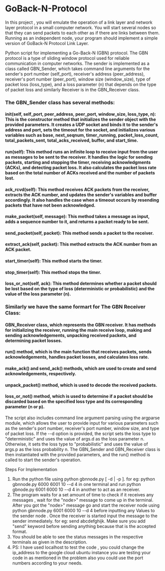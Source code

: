 # GoBack-N-Protocol
In this  project , you will emulate the operation of a link layer and network layer protocol in a small computer network. You will start several nodes so that they can send packets to each other as if there are links between them. Running as an independent node, your program should implement a simple version of GoBack-N Protocol Link Layer.




Python script for implementing a Go-Back-N (GBN) protocol. The GBN protocol is a type of sliding window protocol used for reliable communication in computer networks. The sender is implemented as a class called GBN_Sender, which takes command line arguments for the sender's port number (self_port), receiver's address (peer_address), receiver's port number (peer_port), window size (window_size), type of packet loss (loss_type), and a loss parameter (n) that depends on the type of packet loss and similarly Receiver is in the GBN_Receiver class.

### The GBN_Sender class has several methods:

#### __init__(self, self_port, peer_address, peer_port, window_size, loss_type, n): This is the constructor method that initializes the sender object with the provided parameters. It creates a UDP socket and binds it to the sender's address and port, sets the timeout for the socket, and initializes various variables such as base, next_seqnum, timer_running, packet_loss_count, total_packets_sent, total_acks_received, buffer, and start_time.

#### run(self): This method runs an infinite loop to receive input from the user as messages to be sent to the receiver. It handles the logic for sending packets, starting and stopping the timer, receiving acknowledgments (ACKs), and detecting packet loss. It also calculates the packet loss rate based on the total number of ACKs received and the number of packets lost.

#### ack_rcvd(self): This method receives ACK packets from the receiver, extracts the ACK number, and updates the sender's variables and buffer accordingly. It also handles the case when a timeout occurs by resending packets that have not been acknowledged.

#### make_packet(self, message): This method takes a message as input, adds a sequence number to it, and returns a packet ready to be sent.

#### send_packet(self, packet): This method sends a packet to the receiver.

#### extract_ack(self, packet): This method extracts the ACK number from an ACK packet.

#### start_timer(self): This method starts the timer.

#### stop_timer(self): This method stops the timer.

#### loss_or_not(self, ack): This method determines whether a packet should be lost based on the type of loss (deterministic or probabilistic) and the value of the loss parameter (n).


### Similarly we have the same formart for The GBN Receiver Class:

#### GBN_Receiver class, which represents the GBN receiver. It has methods for initializing the receiver, running the main receive loop, making and sending acknowledgements, unpacking received packets, and determining packet losses.

#### run() method, which is the main function that receives packets, sends acknowledgements, handles packet losses, and calculates loss rate.

#### make_ack() and send_ack() methods, which are used to create and send acknowledgements, respectively.

#### unpack_packet() method, which is used to decode the received packets.

#### loss_or_not() method, which is used to determine if a packet should be discarded based on the specified loss type and its corresponding parameter (n or p).



The script also includes command line argument parsing using the argparse module, which allows the user to provide input for various parameters such as the sender's port number, receiver's port number, window size, and type of packet loss. If the --d option is provided, the script sets the loss type to "deterministic" and uses the value of args.d as the loss parameter n. Otherwise, it sets the loss type to "probabilistic" and uses the value of args.p as the loss probability n.
The GBN_Sender and GBN_Receiver class  is then instantiated with the provided parameters, and the run() method is called to start the sender's operation.



Steps For Implementation

1. Run the python file using  python gbnnode.py <self-port> <peer-port> <window-size> [ -d <value-of-n> | -p <value-of-p> ].
   for eg: python gbnnode.py 6000 6001 10 --d 4 in one terminal and run python gbnode.py 6001 6000 10 --d 4 in another to act as 
   an receiver.
2. The program waits for a set amount of time to check if it receives any messages , wait for the "node>" message to come   up in the terminal.
   After you got the "node>" message go and start the receiver node using  python gbnnode.py 6001 6000 10 --d 4  before inputting any Values
   to the sender node . Once the receiver is started input the message to the sender immediately. for eg: send abcdefghijk.
   Make sure you add "send" keyword before sending anything because that is the accepted format.
3. You should be able to see the status messages in the respective terminals as given in the description.
4. PS: I have used localhost to test the code , you could change the ip_address to the google cloud ubuntu instance you are testing your code in as mentioned in the problem also you could use the port numbers according to your needs.
